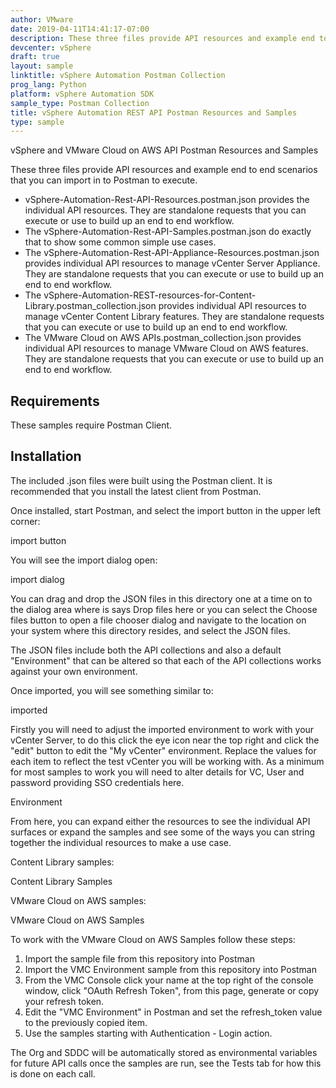 ```yaml
---
author: VMware
date: 2019-04-11T14:41:17-07:00
description: These three files provide API resources and example end to end scenarios that you can import into Postman.
devcenter: vSphere
draft: true
layout: sample
linktitle: vSphere Automation Postman Collection
prog_lang: Python
platform: vSphere Automation SDK
sample_type: Postman Collection
title: vSphere Automation REST API Postman Resources and Samples
type: sample
---
```

vSphere and VMware Cloud on AWS API Postman Resources and Samples

These three files provide API resources and example end to end scenarios that you can import in to Postman to execute.

- vSphere-Automation-Rest-API-Resources.postman.json provides the individual API resources. They are standalone requests that you can execute or use to build up an end to end workflow.
- The vSphere-Automation-Rest-API-Samples.postman.json do exactly that to show some common simple use cases.
- The vSphere-Automation-Rest-API-Appliance-Resources.postman.json provides individual API resources to manage vCenter Server Appliance. They are standalone requests that you can execute or use to build up an end to end workflow.
- The vSphere-Automation-REST-resources-for-Content-Library.postman_collection.json provides individual API resources to manage vCenter Content Library features. They are standalone requests that you can execute or use to build up an end to end workflow.
- The VMware Cloud on AWS APIs.postman_collection.json provides individual API resources to manage VMware Cloud on AWS features. They are standalone requests that you can execute or use to build up an end to end workflow.

## Requirements

These samples require Postman Client.

## Installation

The included .json files were built using the Postman client. It is recommended that you install the latest client from Postman.

Once installed, start Postman, and select the import button in the upper left corner:

import button

You will see the import dialog open:

import dialog

You can drag and drop the JSON files in this directory one at a time on to the dialog area where is says Drop files here or you can select the Choose files button to open a file chooser dialog and navigate to the location on your system where this directory resides, and select the JSON files.

The JSON files include both the API collections and also a default "Environment" that can be altered so that each of the API collections works against your own environment.

Once imported, you will see something similar to:

imported

Firstly you will need to adjust the imported environment to work with your vCenter Server, to do this click the eye icon near the top right and click the "edit" button to edit the "My vCenter" environment. Replace the values for each item to reflect the test vCenter you will be working with. As a minimum for most samples to work you will need to alter details for VC, User and password providing SSO credentials here.

Environment

From here, you can expand either the resources to see the individual API surfaces or expand the samples and see some of the ways you can string together the individual resources to make a use case.

Content Library samples:

Content Library Samples

VMware Cloud on AWS samples:

VMware Cloud on AWS Samples

To work with the VMware Cloud on AWS Samples follow these steps:

1. Import the sample file from this repository into Postman
2. Import the VMC Environment sample from this repository into Postman
3. From the VMC Console click your name at the top right of the console window, click "OAuth Refresh Token", from this page, generate or copy your refresh token.
4. Edit the "VMC Environment" in Postman and set the refresh_token value to the previously copied item.
5. Use the samples starting with Authentication - Login action.

The Org and SDDC will be automatically stored as environmental variables for future API calls once the samples are run, see the Tests tab for how this is done on each call.
